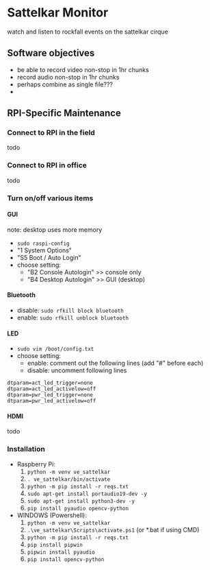 # Sattelkar Monitor
watch and listen to rockfall events on the sattelkar cirque

## Software objectives
* be able to record video non-stop in 1hr chunks
* record audio non-stop in 1hr chunks
* perhaps combine as single file???
* 

## RPI-Specific Maintenance

### Connect to RPI in the field
todo

### Connect to RPI in office
todo

### Turn on/off various items
#### GUI
note: desktop uses more memory
* `sudo raspi-config` 
* "1 System Options" 
* "S5 Boot / Auto Login"
* choose setting:
    * "B2 Console Autologin" >> console only
    * "B4 Desktop Autologin" >> GUI (desktop)

#### Bluetooth
* disable: `sudo rfkill block bluetooth`
* enable: `sudo rfkill unblock bluetooth`

#### LED
* `sudo vim /boot/config.txt`
* choose setting:
    * enable: comment out the following lines (add "#" before each)
    * disable: uncomment following lines
```
dtparam=act_led_trigger=none
dtparam=act_led_activelow=off
dtparam=pwr_led_trigger=none
dtparam=pwr_led_activelow=off
```

#### HDMI
todo


### Installation
* Raspberry Pi:
    1. `python -m venv ve_sattelkar`
    1. `. ve_sattelkar/bin/activate`
    2. `python -m pip install -r reqs.txt`
    3. `sudo apt-get install portaudio19-dev -y`
    4. `sudo apt-get install python3-dev -y`
    5. `pip install pyaudio opencv-python`
* WINDOWS (Powershell):
    1. `python -m venv ve_sattelkar`
    1. `.\ve_sattelkar\Scripts\activate.ps1` (or *.bat if using CMD)
    2. `python -m pip install -r reqs.txt`
    3. `pip install pipwin`
    4. `pipwin install pyaudio`
    5. `pip install opencv-python`
